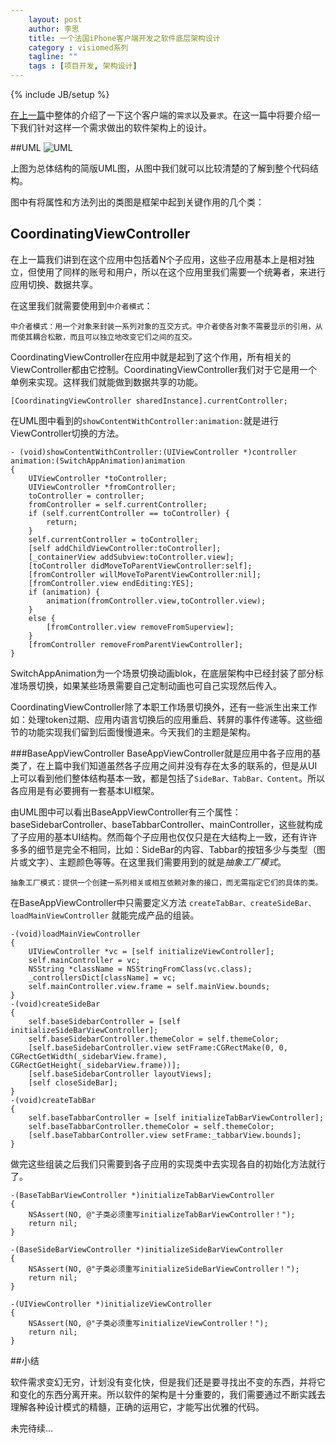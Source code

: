 ```yaml
---
    layout: post
    author: 李思
    title: 一个法国iPhone客户端开发之软件底层架构设计
    category : visiomed系列
    tagline: ""
    tags : [项目开发, 架构设计]
---
```

{% include JB/setup %}

<!-- create time: 2014-08-27 22:43:30  -->

[在上一篇](http://172.18.80.61:4000/lessons/2014/07/29/visiomed-dev-1/)中整体的介绍了一下这个客户端的`需求`以及`要求`。在这一篇中将要介绍一下我们针对这样一个需求做出的软件架构上的设计。

##UML
![UML](http://lisi1987-blog-images.qiniudn.com/visiomed_visiomed_uml_002.png)

上图为总体结构的简版UML图，从图中我们就可以比较清楚的了解到整个代码结构。

图中有将属性和方法列出的类图是框架中起到关键作用的几个类：

## CoordinatingViewController
在上一篇我们讲到在这个应用中包括着N个子应用，这些子应用基本上是相对独立，但使用了同样的账号和用户，所以在这个应用里我们需要一个统筹者，来进行应用切换、数据共享。

在这里我们就需要使用到`中介者模式`：

	中介者模式：用一个对象来封装一系列对象的互交方式。中介者使各对象不需要显示的引用，从而使其耦合松散，而且可以独立地改变它们之间的互交。

CoordinatingViewController在应用中就是起到了这个作用，所有相关的ViewController都由它控制。CoordinatingViewController我们对于它是用一个单例来实现。这样我们就能做到数据共享的功能。

```objc
[CoordinatingViewController sharedInstance].currentController;
```

在UML图中看到的`showContentWithController:animation:`就是进行ViewController切换的方法。

```objc
- (void)showContentWithController:(UIViewController *)controller animation:(SwitchAppAnimation)animation
{
    UIViewController *toController;
    UIViewController *fromController;
    toController = controller;
    fromController = self.currentController;
    if (self.currentController == toController) {
        return;
    }
    self.currentController = toController;
    [self addChildViewController:toController];
    [_containerView addSubview:toController.view];
    [toController didMoveToParentViewController:self];
    [fromController willMoveToParentViewController:nil];
    [fromController.view endEditing:YES];
    if (animation) {
        animation(fromController.view,toController.view);
    }
    else {
        [fromController.view removeFromSuperview];
    }
    [fromController removeFromParentViewController];
}
```

SwitchAppAnimation为一个场景切换动画blok，在底层架构中已经封装了部分标准场景切换，如果某些场景需要自己定制动画也可自己实现然后传入。

CoordinatingViewController除了本职工作场景切换外，还有一些派生出来工作如：处理token过期、应用内语言切换后的应用重启、转屏的事件传递等。这些细节的功能实现我们留到后面慢慢道来。今天我们的主题是架构。

###BaseAppViewController
BaseAppViewController就是应用中各子应用的基类了，在上篇中我们知道虽然各子应用之间并没有存在太多的联系的，但是从UI上可以看到他们整体结构基本一致，都是包括了`SideBar、TabBar、Content`。所以各应用是有必要拥有一套基本UI框架。

由UML图中可以看出BaseAppViewController有三个属性：baseSidebarController、baseTabbarController、mainController，这些就构成了子应用的基本UI结构。然而每个子应用也仅仅只是在大结构上一致，还有许许多多的细节是完全不相同，比如：SideBar的内容、Tabbar的按钮多少与类型（图片或文字）、主题颜色等等。在这里我们需要用到的就是*抽象工厂模式*。

	抽象工厂模式：提供一个创建一系列相关或相互依赖对象的接口，而无需指定它们的具体的类。

在BaseAppViewController中只需要定义方法 `createTabBar、createSideBar、loadMainViewController` 就能完成产品的组装。

```objc
-(void)loadMainViewController
{
    UIViewController *vc = [self initializeViewController];
    self.mainController = vc;
    NSString *className = NSStringFromClass(vc.class);
    _controllersDict[className] = vc;
    self.mainController.view.frame = self.mainView.bounds;
}
-(void)createSideBar
{
    self.baseSidebarController = [self initializeSideBarViewController];
    self.baseSidebarController.themeColor = self.themeColor;
    [self.baseSidebarController.view setFrame:CGRectMake(0, 0, CGRectGetWidth(_sidebarView.frame), CGRectGetHeight(_sidebarView.frame))];
    [self.baseSidebarController layoutViews];
    [self closeSideBar];
}
-(void)createTabBar
{
    self.baseTabbarController = [self initializeTabBarViewController];
    self.baseTabbarController.themeColor = self.themeColor;
    [self.baseTabbarController.view setFrame:_tabbarView.bounds];
}
```

做完这些组装之后我们只需要到各子应用的实现类中去实现各自的初始化方法就行了。

```objc
-(BaseTabBarViewController *)initializeTabBarViewController
{
    NSAssert(NO, @"子类必须重写initializeTabBarViewController！");
    return nil;
}

-(BaseSideBarViewController *)initializeSideBarViewController
{
    NSAssert(NO, @"子类必须重写initializeSideBarViewController！");
    return nil;
}

-(UIViewController *)initializeViewController
{
    NSAssert(NO, @"子类必须重写initializeViewController！");
    return nil;
}
```

##小结

软件需求变幻无穷，计划没有变化快，但是我们还是要寻找出不变的东西，并将它和变化的东西分离开来。所以软件的架构是十分重要的，我们需要通过不断实践去理解各种设计模式的精髓，正确的运用它，才能写出优雅的代码。


未完待续...



